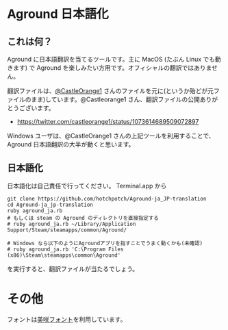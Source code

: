 
# Aground 日本語化

## これは何？

Aground に日本語翻訳を当てるツールです。主に MacOS (たぶん Linux でも動きます) で Aground を楽しみたい方用です。オフィシャルの翻訳ではありません。

翻訳ファイルは、[@CastleOrange1](https://twitter.com/CastleOrange1) さんのファイルを元に(というか殆どが元ファイルのまま)しています。@Castleorange1 さん、翻訳ファイルの公開ありがとうございます。

- https://twitter.com/castleorange1/status/1073614689509072897

Windows ユーザは、@CastleOrange1 さんの上記ツールを利用することで、 Aground 日本語翻訳の大半が動くと思います。

## 日本語化

日本語化は自己責任で行ってください。 Terminal.app から

```
git clone https://github.com/hotchpotch/Aground-ja_JP-translation
cd Aground-ja_jp-translation
ruby aground_ja.rb
# もしくは steam の Aground のディレクトリを直接指定する
# ruby aground_ja.rb ~/Library/Application Support/Steam/steamapps/common/Aground/

# Windows なら以下のようにAgroundアプリを指すことでうまく動くかも(未確認)
# ruby aground_ja.rb 'C:\Program Files (x86)\Steam\steamapps\common\Aground'
```

を実行すると、翻訳ファイルが当たるでしょう。


# その他

フォントは[美咲フォント](https://littlelimit.net/misaki.htm)を利用しています。

